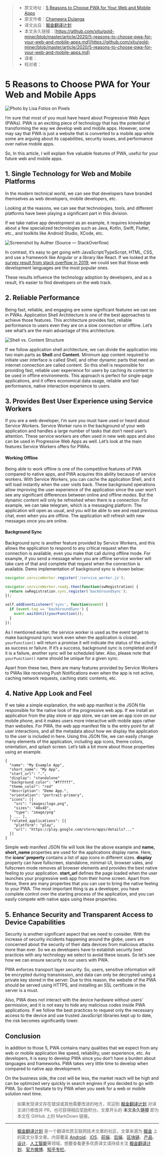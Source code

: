 > * 原文地址：[5 Reasons to Choose PWA for Your Web and Mobile Apps](https://blog.bitsrc.io/5-reasons-to-choose-pwa-for-your-web-and-mobile-apps-515c6d0e784d)
> * 原文作者：[Chameera Dulanga](https://medium.com/@chameeradulanga87)
> * 译文出自：[掘金翻译计划](https://github.com/xitu/gold-miner)
> * 本文永久链接：[https://github.com/xitu/gold-miner/blob/master/article/2020/5-reasons-to-choose-pwa-for-your-web-and-mobile-apps.md](https://github.com/xitu/gold-miner/blob/master/article/2020/5-reasons-to-choose-pwa-for-your-web-and-mobile-apps.md)
> * 译者：
> * 校对者：

# 5 Reasons to Choose PWA for Your Web and Mobile Apps

![Photo by **[Lisa Fotios](https://www.pexels.com/@fotios-photos) on [Pixels](https://www.pexels.com/)**](https://cdn-images-1.medium.com/max/12000/1*tNa6Nnn7Ffq8uDEomL_pWw.jpeg)

I’m sure that most of you must have heard about Progressive Web Apps (PWAs). PWA is an exciting piece of technology that has the potential of transforming the way we develop web and mobile apps. However, some may say that PWA is just a website that is converted to a mobile app while some are arguing about its capabilities, security issues, and performance over native mobile apps.

So, In this article, I will explain five valuable features of PWA, useful for your future web and mobile apps.

## 1. Single Technology for Web and Mobile Platforms

In the modern technical world, we can see that developers have branded themselves as web developers, mobile developers, etc.

Looking at the reasons, we can see that technologies, tools, and different platforms have been playing a significant part in this division.

If we take native app development as an example, it requires knowledge about a few specialized technologies such as Java, Kotlin, Swift, Flutter, etc., and toolkits like Android Studio, XCode, etc.

![Screenshot by Auther (Source — [StackOverflow](https://insights.stackoverflow.com/survey/2019#technology))](https://cdn-images-1.medium.com/max/2000/1*ugxSh7SYNtRB_CmJD_gn_A.png)

In contrast, it’s easy to get going with JavaScript/TypeScript, HTML, CSS, and use a framework like Angular or a library like React. If we looked at the [survey result from stack overflow in 2019](https://insights.stackoverflow.com/survey/2019#most-loved-dreaded-and-wanted), we could see that those web development languages are the most popular ones.

These results influence the technology adoption by developers, and as a result, it’s easier to find developers on the web track.

## 2. Reliable Performance

Being fast, reliable, and engaging are some significant features we can see in PWAs. Application Shell Architecture is one of the best approaches to achieve those features. This architecture provides fast, reliable performance to users even they are on a slow connection or offline. Let’s see what’s are the main advantage of this architecture.

![Shell vs. Content Structure](https://cdn-images-1.medium.com/max/4000/0*Fi5V2irPUGri9v-D)

If we follow application shell architecture, we can divide the application into two main parts as **Shell** and **Content.** Minimum app content required to initiate user interface is called Shell, and other dynamic parts that need an internet connection are called content. So this shell is responsible for providing fast, reliable user experience for users by caching its content to be used in offline environments. This approach is perfect for single-page applications, and it offers economical data usage, reliable and fast performance, native interaction experience to users.

## 3. Provides Best User Experience using Service Workers

If you are a web developer, I’m sure you must have used or heard about Service Workers. Service Worker runs in the background of your web application and handles a large number of tasks that don’t need user’s attention. These service workers are often used in new web apps and also can be used in Progressive Web Apps as well. Let’s look at the main features Service Workers offers for PWAs.

#### Working Offline

Being able to work offline is one of the competitive features of PWA compared to native apps, and PWA acquires this ability because of service workers. With Service Workers, you can cache the application Shell, and it will load instantly when the user visits back. These background operations allow improving the user experience of the application since the user won’t see any significant differences between online and offline modes. But the dynamic content will only be refreshed when there is a connection. For example, we can take telegram, which is a messaging platform. The application will open as usual, and you will be able to see and read previous chat, even when you are offline. The application will refresh with new messages once you are online.

#### Background Sync

Background sync is another feature provided by Service Workers, and this allows the application to respond to any critical request when the connection is available, even you make that call during offline mode. For example, if you send a message when you are offline service worker will take care of that and complete that request when the connection is available. Demo implementation of background sync is shown below:

```js
navigator.serviceWorker.register('/service_worker.js');

navigator.serviceWorker.ready.then(function(swRegistration) {
  return swRegistration.sync.register('backGroundSync');
});

self.addEventListener('sync', function(event) {
  if (event.tag == 'backGroundSync') {
    event.waitUntil(yourFunction());
  }
});
```

As I mentioned earlier, the service worker is used as the event target to make background sync work even when the application is closed. `yourFunction()` will return a promise it will indicate the status of the activity as success or failure. If it’s a success, background sync is completed and if it is a failure, another sync will be scheduled later. Also, please note that `yourFunction()` name should be unique for a given sync.

Apart from these two, there are many features provided by Service Workers to PWAs like receiving Push Notifications even when the app is not active, caching network requests, caching static contents, etc.

## 4. Native App Look and Feel

If we take a simple explanation, the web app manifest is the JSON file responsible for the native look of the progressive web app. If we install an application from the play store or app store, we can see an app icon on our mobile phone, and it makes users more interactive with mobile apps rather than websites. For PWA, the web app manifest file is the entry point for all user interactions, and all the metadata about how we display the application to the user is included in here. Using this JSON file, we can easily change many elements of the application, including app icons, theme colors, orientation, and splash screen. Let’s talk a bit more about those properties using an example.

```
{
  "name": "My Example App",
  "short_name": "My App",
  "start_url": ".",
  "display": "standalone"  
  "background_color": "#ffffff",
  "theme_color": "red"
  "description": "Demo App.",
  "orientation": "portrait-primary",
  "icons": [{
    "src": "images/logo.png",
    "sizes": "48x48",
    "type": "image/png"
  } ... ],
  "related_applications": [{
    "platform": "play",
    "url": "https://play.google.com/store/apps/details?..."
  }]
}
```

Simple web manifest JSON file will look like the above example and **name, short_name** properties are used for the applications display name. Here, the **icons’ property** contains a list of app icons in different sizes. **display** property can have fullscreen, standalone, minimal-UI, browser vales, and fullscreen mode removes all browser elements and provides the best native feeling to your application. **start_url** defines the page loaded when the user launches your progressive web app from their home screen. Apart from these, there are many properties that you can use to bring the native feeling to your PWA. The most important thing is as a developer, you have complete control over the starting process of the application, and you can easily compete with native apps using these properties.

## 5. Enhance Security and Transparent Access to Device Capabilities

Security is another significant aspect that we need to consider. With the increase of security incidents happening around the globe, users are concerned about the security of their data devices from malicious attacks more than ever. So we as developers have to establish security best practices with any technology we select to avoid these issues. So let’s see how we can ensure security to our users with PWA.

PWA enforces transport layer security. So, users, sensitive information will be encrypted during transmission, and data can only be decrypted using a private key stored in the server. Due to this reason, the website of the PWA should be served using HTTPS, and installing an SSL certificate in the server is a must.

Also, PWA does not interact with the device hardware without users’ permission, and it is not easy to hide any malicious codes inside PWA applications. If we follow the best practices to request only the necessary access to the device and use trusted JavaScript libraries kept up to date, the risk becomes significantly lower.

## Conclusion

In addition to those 5, PWA contains many qualities that we expect from any web or mobile application like speed, reliability, user experience, etc. As developers, it is easy to develop PWA since you don’t have a burden about languages and frameworks. PWA takes very little time to develop when compared to native app development.

On the business side, the cost will be less, the market reach will be high and can be optimized very quickly in search engines if you decided to go with PWA. So don’t hesitate to try PWA when you seek for a web or mobile solution next time.

> 如果发现译文存在错误或其他需要改进的地方，欢迎到 [掘金翻译计划](https://github.com/xitu/gold-miner) 对译文进行修改并 PR，也可获得相应奖励积分。文章开头的 **本文永久链接** 即为本文在 GitHub 上的 MarkDown 链接。

---

> [掘金翻译计划](https://github.com/xitu/gold-miner) 是一个翻译优质互联网技术文章的社区，文章来源为 [掘金](https://juejin.im) 上的英文分享文章。内容覆盖 [Android](https://github.com/xitu/gold-miner#android)、[iOS](https://github.com/xitu/gold-miner#ios)、[前端](https://github.com/xitu/gold-miner#前端)、[后端](https://github.com/xitu/gold-miner#后端)、[区块链](https://github.com/xitu/gold-miner#区块链)、[产品](https://github.com/xitu/gold-miner#产品)、[设计](https://github.com/xitu/gold-miner#设计)、[人工智能](https://github.com/xitu/gold-miner#人工智能)等领域，想要查看更多优质译文请持续关注 [掘金翻译计划](https://github.com/xitu/gold-miner)、[官方微博](http://weibo.com/juejinfanyi)、[知乎专栏](https://zhuanlan.zhihu.com/juejinfanyi)。
